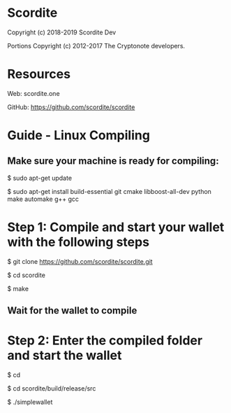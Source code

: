 # Scordite

Copyright (c) 2018-2019 Scordite Dev

Portions Copyright (c) 2012-2017 The Cryptonote developers.

# Resources

Web: scordite.one

GitHub: https://github.com/scordite/scordite

# Guide - Linux Compiling


## Make sure your machine is ready for compiling:


$ sudo apt-get update

$ sudo apt-get install build-essential git cmake libboost-all-dev python make automake g++ gcc




# Step 1: Compile and start your wallet with the following steps

$ git clone https://github.com/scordite/scordite.git  
                                                                 
$ cd scordite                                                                                         

$ make                                                


## Wait for the wallet to compile


# Step 2: Enter the compiled folder and start the wallet

$ cd

$ cd scordite/build/release/src

$ ./simplewallet

